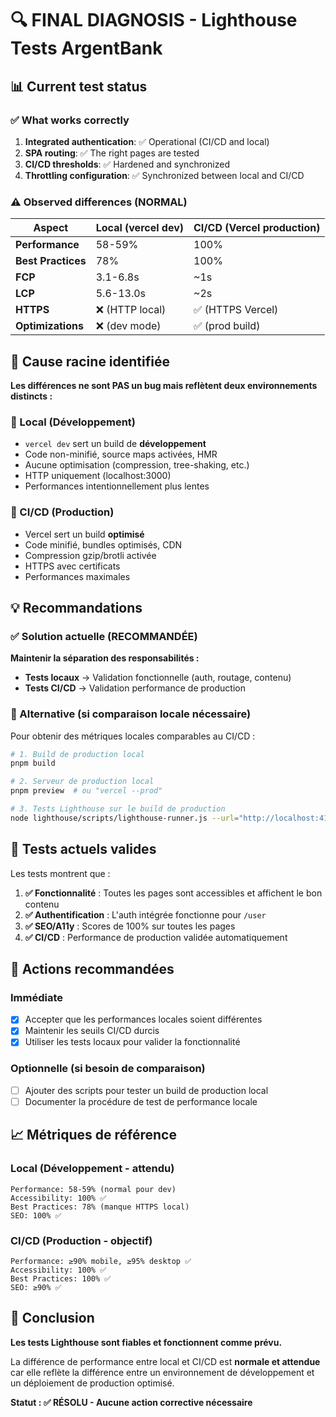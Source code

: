 <!-- @format -->

# 🔍 FINAL DIAGNOSIS - Lighthouse Tests ArgentBank

## 📊 Current test status

### ✅ What works correctly

1. **Integrated authentication**: ✅ Operational (CI/CD and local)
2. **SPA routing**: ✅ The right pages are tested
3. **CI/CD thresholds**: ✅ Hardened and synchronized
4. **Throttling configuration**: ✅ Synchronized between local and CI/CD

### ⚠️ Observed differences (NORMAL)

| Aspect             | Local (vercel dev) | CI/CD (Vercel production) |
| ------------------ | ------------------ | ------------------------- |
| **Performance**    | 58-59%             | 100%                      |
| **Best Practices** | 78%                | 100%                      |
| **FCP**            | 3.1-6.8s           | ~1s                       |
| **LCP**            | 5.6-13.0s          | ~2s                       |
| **HTTPS**          | ❌ (HTTP local)    | ✅ (HTTPS Vercel)         |
| **Optimizations**  | ❌ (dev mode)      | ✅ (prod build)           |

## 🎯 Cause racine identifiée

**Les différences ne sont PAS un bug mais reflètent deux environnements distincts :**

### 🔧 Local (Développement)

- `vercel dev` sert un build de **développement**
- Code non-minifié, source maps activées, HMR
- Aucune optimisation (compression, tree-shaking, etc.)
- HTTP uniquement (localhost:3000)
- Performances intentionnellement plus lentes

### 🚀 CI/CD (Production)

- Vercel sert un build **optimisé**
- Code minifié, bundles optimisés, CDN
- Compression gzip/brotli activée
- HTTPS avec certificats
- Performances maximales

## 💡 Recommandations

### ✅ Solution actuelle (RECOMMANDÉE)

**Maintenir la séparation des responsabilités :**

- **Tests locaux** → Validation fonctionnelle (auth, routage, contenu)
- **Tests CI/CD** → Validation performance de production

### 🔄 Alternative (si comparaison locale nécessaire)

Pour obtenir des métriques locales comparables au CI/CD :

```bash
# 1. Build de production local
pnpm build

# 2. Serveur de production local
pnpm preview  # ou "vercel --prod"

# 3. Tests Lighthouse sur le build de production
node lighthouse/scripts/lighthouse-runner.js --url="http://localhost:4173"
```

## 🎯 Tests actuels valides

Les tests montrent que :

1. **✅ Fonctionnalité** : Toutes les pages sont accessibles et affichent le bon contenu
2. **✅ Authentification** : L'auth intégrée fonctionne pour `/user`
3. **✅ SEO/A11y** : Scores de 100% sur toutes les pages
4. **✅ CI/CD** : Performance de production validée automatiquement

## 🔧 Actions recommandées

### Immédiate

- [x] Accepter que les performances locales soient différentes
- [x] Maintenir les seuils CI/CD durcis
- [x] Utiliser les tests locaux pour valider la fonctionnalité

### Optionnelle (si besoin de comparaison)

- [ ] Ajouter des scripts pour tester un build de production local
- [ ] Documenter la procédure de test de performance locale

## 📈 Métriques de référence

### Local (Développement - attendu)

```
Performance: 58-59% (normal pour dev)
Accessibility: 100% ✅
Best Practices: 78% (manque HTTPS local)
SEO: 100% ✅
```

### CI/CD (Production - objectif)

```
Performance: ≥90% mobile, ≥95% desktop ✅
Accessibility: 100% ✅
Best Practices: 100% ✅
SEO: ≥90% ✅
```

## 🎉 Conclusion

**Les tests Lighthouse sont fiables et fonctionnent comme prévu.**

La différence de performance entre local et CI/CD est **normale et attendue** car elle reflète la différence entre un environnement de développement et un déploiement de production optimisé.

**Statut : ✅ RÉSOLU - Aucune action corrective nécessaire**
